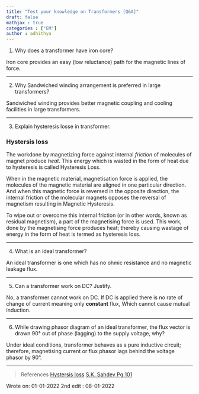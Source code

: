 ```yaml
---
title: "Test your knowledge on Transformers [Q&A]"
draft: false
mathjax : true
categories : ["EM"]
author : adhithya
---
```



1. Why does a transformer have iron core?

Iron core provides an easy (low reluctance) path for the magnetic lines of force.

---

2. Why Sandwiched winding arrangement is preferred in large transformers?

Sandwiched winding provides better magnetic coupling and cooling facilities in large transformers.

---

3. Explain hysteresis losse in transformer.

### Hystersis loss

The workdone by magnetizing force against internal *friction* of molecules of magnet produce *heat*. This energy which is wasted in the form of heat due to hysteresis is called Hysteresis Loss.

When in the magnetic material, magnetisation force is applied, the molecules of the magnetic material are aligned in one particular direction. And when this magnetic force is reversed in the opposite direction, the internal friction of the molecular magnets opposes the reversal of magnetism resulting in Magnetic Hysteresis.

To wipe out or overcome this internal friction (or in other words, known as residual magnetism), a part of the magnetising force is used. This work, done by the magnetising force produces heat; thereby causing wastage of energy in the form of heat is termed as hysteresis loss.

---

4. What is an ideal transformer?

An ideal transformer is one which has no ohmic resistance and no magnetic leakage flux.

---
5. Can a transformer work on DC? Justify.

No, a transformer cannot work on DC. If DC is applied there is no rate of change of current meaning only **constant** flux, Which cannot cause mutual induction.

---

6. While drawing phasor diagram of an ideal transformer, the flux vector is drawn 90° out of phase (lagging) to the supply voltage, why?

Under ideal conditions, transformer behaves as a pure inductive circuit; therefore, magnetising current or flux phasor lags behind the voltage phasor by 90°.

---




> References
[Hystersis loss](https://circuitglobe.com/what-is-hysteresis-loss.html)
[S.K. Sahdev Pg 101](https://1lib.net/dl/3707638/c6ba3c)


Wrote on: 01-01-2022
2nd edit : 08-01-2022 

